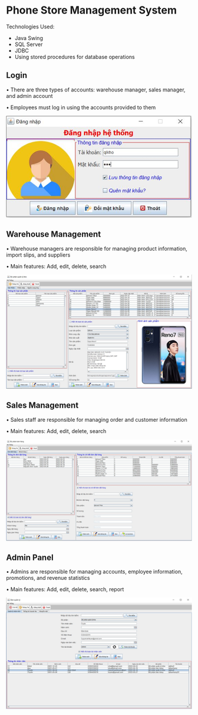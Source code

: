 # Phone Store Management System

Technologies Used:

-   Java Swing
-   SQL Server
-   JDBC
-   Using stored procedures for database operations

## **Login**

•	There are three types of accounts: warehouse manager, sales manager, and admin account

•	Employees must log in using the accounts provided to them

![Giao diện đăng nhập](https://github.com/anhtuyen0409/java-project-final/blob/main/media/login.JPG)

## **Warehouse Management**

•	Warehouse managers are responsible for managing product information, import slips, and suppliers

•	Main features: Add, edit, delete, search

![Giao diện quản lý kho](https://github.com/anhtuyen0409/java-project-final/blob/main/media/kho.JPG)

## **Sales Management**

•	Sales staff are responsible for managing order and customer information

•	Main features: Add, edit, delete, search

![Giao diện quản ký bán hàng](https://github.com/anhtuyen0409/java-project-final/blob/main/media/banhang.JPG)


## **Admin Panel**

•	Admins are responsible for managing accounts, employee information, promotions, and revenue statistics

•	Main features: Add, edit, delete, search, report

![Giao diện admin](https://github.com/anhtuyen0409/java-project-final/blob/main/media/admin.JPG)


